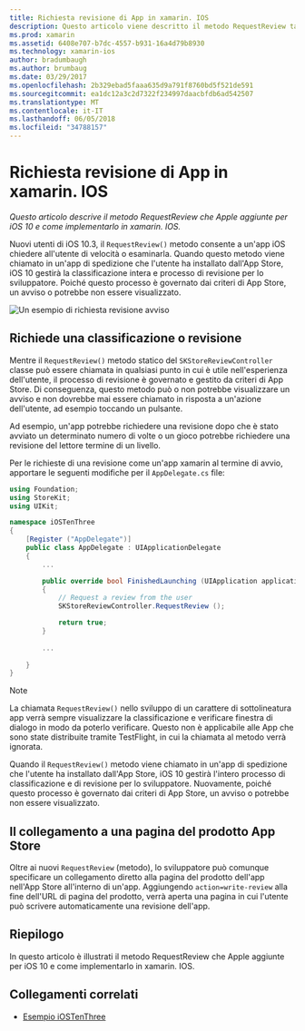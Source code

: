 ```yaml
---
title: Richiesta revisione di App in xamarin. IOS
description: Questo articolo viene descritto il metodo RequestReview tale Apple aggiunto a iOS 10 e viene illustrato come implementare in xamarin. IOS.
ms.prod: xamarin
ms.assetid: 6408e707-b7dc-4557-b931-16a4d79b8930
ms.technology: xamarin-ios
author: bradumbaugh
ms.author: brumbaug
ms.date: 03/29/2017
ms.openlocfilehash: 2b329ebad5faaa635d9a791f8760bd5f521de591
ms.sourcegitcommit: ea1dc12a3c2d7322f234997daacbfdb6ad542507
ms.translationtype: MT
ms.contentlocale: it-IT
ms.lasthandoff: 06/05/2018
ms.locfileid: "34788157"
---
```

# <a name="request-app-review-in-xamarinios"></a>Richiesta revisione di App in xamarin. IOS

_Questo articolo descrive il metodo RequestReview che Apple aggiunte per iOS 10 e come implementarlo in xamarin. IOS._

Nuovi utenti di iOS 10.3, il `RequestReview()` metodo consente a un'app iOS chiedere all'utente di velocità o esaminarla. Quando questo metodo viene chiamato in un'app di spedizione che l'utente ha installato dall'App Store, iOS 10 gestirà la classificazione intera e processo di revisione per lo sviluppatore. Poiché questo processo è governato dai criteri di App Store, un avviso o potrebbe non essere visualizzato.

![](request-app-review-images/review01.png "Un esempio di richiesta revisione avviso")

## <a name="requesting-a-rating-or-review"></a>Richiede una classificazione o revisione

Mentre il `RequestReview()` metodo statico del `SKStoreReviewController` classe può essere chiamata in qualsiasi punto in cui è utile nell'esperienza dell'utente, il processo di revisione è governato e gestito da criteri di App Store. Di conseguenza, questo metodo può o non potrebbe visualizzare un avviso e non dovrebbe mai essere chiamato in risposta a un'azione dell'utente, ad esempio toccando un pulsante.

Ad esempio, un'app potrebbe richiedere una revisione dopo che è stato avviato un determinato numero di volte o un gioco potrebbe richiedere una revisione del lettore termine di un livello.

Per le richieste di una revisione come un'app xamarin al termine di avvio, apportare le seguenti modifiche per il `AppDelegate.cs` file:

```csharp
using Foundation;
using StoreKit;
using UIKit;

namespace iOSTenThree
{
    [Register ("AppDelegate")]
    public class AppDelegate : UIApplicationDelegate
    {
        ...

        public override bool FinishedLaunching (UIApplication application, NSDictionary launchOptions)
        {
            // Request a review from the user
            SKStoreReviewController.RequestReview ();

            return true;
        }
        
        ...
        
    }
}
```

> [!NOTE]
> La chiamata `RequestReview()` nello sviluppo di un carattere di sottolineatura app verrà sempre visualizzare la classificazione e verificare finestra di dialogo in modo da poterlo verificare. Questo non è applicabile alle App che sono state distribuite tramite TestFlight, in cui la chiamata al metodo verrà ignorata.

Quando il `RequestReview()` metodo viene chiamato in un'app di spedizione che l'utente ha installato dall'App Store, iOS 10 gestirà l'intero processo di classificazione e di revisione per lo sviluppatore. Nuovamente, poiché questo processo è governato dai criteri di App Store, un avviso o potrebbe non essere visualizzato.

## <a name="linking-to-an-app-store-product-page"></a>Il collegamento a una pagina del prodotto App Store 

Oltre ai nuovi `RequestReview` (metodo), lo sviluppatore può comunque specificare un collegamento diretto alla pagina del prodotto dell'app nell'App Store all'interno di un'app. Aggiungendo `action=write-review` alla fine dell'URL di pagina del prodotto, verrà aperta una pagina in cui l'utente può scrivere automaticamente una revisione dell'app. 

## <a name="summary"></a>Riepilogo

In questo articolo è illustrati il metodo RequestReview che Apple aggiunte per iOS 10 e come implementarlo in xamarin. IOS.



## <a name="related-links"></a>Collegamenti correlati

- [Esempio iOSTenThree](https://developer.xamarin.com/samples/ios/iOS10/iOSTenThree)
